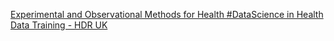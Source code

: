 [Experimental and Observational Methods for Health #DataScience in Health Data Training - HDR UK](https://qi.tc/qi/110669)